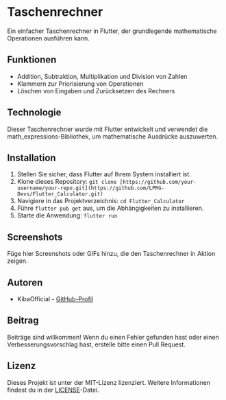 # Taschenrechner

Ein einfacher Taschenrechner in Flutter, der grundlegende mathematische Operationen ausführen kann.

## Funktionen

- Addition, Subtraktion, Multiplikation und Division von Zahlen
- Klammern zur Priorisierung von Operationen
- Löschen von Eingaben und Zurücksetzen des Rechners

## Technologie

Dieser Taschenrechner wurde mit Flutter entwickelt und verwendet die math_expressions-Bibliothek, um mathematische Ausdrücke auszuwerten.

## Installation

1. Stellen Sie sicher, dass Flutter auf Ihrem System installiert ist.
2. Klone dieses Repository: `git clone [https://github.com/your-username/your-repo.git](https://github.com/LPRG-Devs/Flutter_Calculator.git)`
3. Navigiere in das Projektverzeichnis: `cd Flutter_Calculator`
4. Führe `flutter pub get` aus, um die Abhängigkeiten zu installieren.
5. Starte die Anwendung: `flutter run`

## Screenshots

Füge hier Screenshots oder GIFs hinzu, die den Taschenrechner in Aktion zeigen.

## Autoren

- KibaOfficial - [GitHub-Profil](https://github.com/LPRG-Devs)

## Beitrag

Beiträge sind willkommen! Wenn du einen Fehler gefunden hast oder einen Verbesserungsvorschlag hast, erstelle bitte einen Pull Request.

## Lizenz

Dieses Projekt ist unter der MIT-Lizenz lizenziert. Weitere Informationen findest du in der [LICENSE](LICENSE)-Datei.

